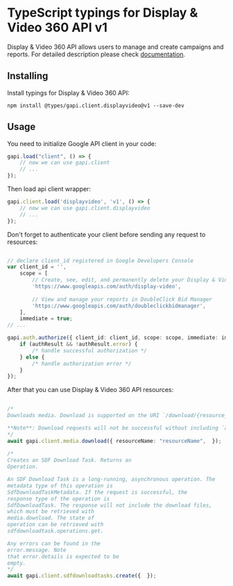 # TypeScript typings for Display & Video 360 API v1
Display & Video 360 API allows users to manage and create campaigns and reports.
For detailed description please check [documentation](https://developers.google.com/display-video/).

## Installing

Install typings for Display & Video 360 API:
```
npm install @types/gapi.client.displayvideo@v1 --save-dev
```

## Usage

You need to initialize Google API client in your code:
```typescript
gapi.load("client", () => { 
    // now we can use gapi.client
    // ... 
});
```

Then load api client wrapper:
```typescript
gapi.client.load('displayvideo', 'v1', () => {
    // now we can use gapi.client.displayvideo
    // ... 
});
```

Don't forget to authenticate your client before sending any request to resources:
```typescript

// declare client_id registered in Google Developers Console
var client_id = '',
    scope = [     
        // Create, see, edit, and permanently delete your Display & Video 360 entities and reports
        'https://www.googleapis.com/auth/display-video',
    
        // View and manage your reports in DoubleClick Bid Manager
        'https://www.googleapis.com/auth/doubleclickbidmanager',
    ],
    immediate = true;
// ...

gapi.auth.authorize({ client_id: client_id, scope: scope, immediate: immediate }, authResult => {
    if (authResult && !authResult.error) {
        /* handle successful authorization */
    } else {
        /* handle authorization error */
    }
});            
```

After that you can use Display & Video 360 API resources:

```typescript 
    
/* 
Downloads media. Download is supported on the URI `/download/{resource_name=**}?alt=media.`

**Note**: Download requests will not be successful without including `alt=media` query string.  
*/
await gapi.client.media.download({ resourceName: "resourceName",  }); 
    
/* 
Creates an SDF Download Task. Returns an
Operation.

An SDF Download Task is a long-running, asynchronous operation. The
metadata type of this operation is
SdfDownloadTaskMetadata. If the request is successful, the
response type of the operation is
SdfDownloadTask. The response will not include the download files,
which must be retrieved with
media.download. The state of
operation can be retrieved with
sdfdownloadtask.operations.get.

Any errors can be found in the
error.message. Note
that error.details is expected to be
empty.  
*/
await gapi.client.sdfdownloadtasks.create({  });
```
